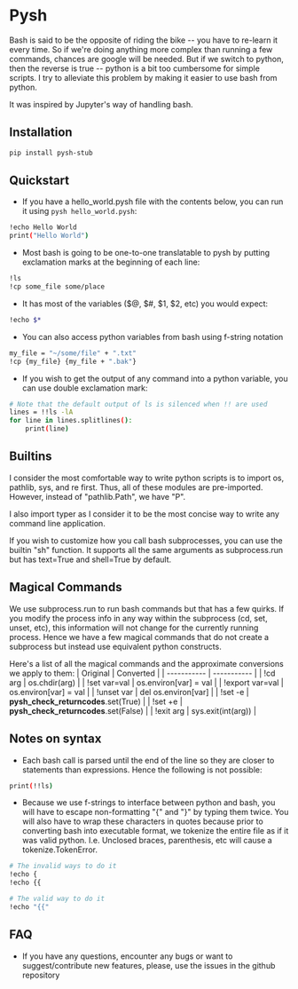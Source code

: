 # Pysh
Bash is said to be the opposite of riding the bike -- you have to re-learn it every time. So if we're doing anything more complex than running a few commands, chances are google will be needed. But if we switch to python, then the reverse is true -- python is a bit too cumbersome for simple scripts. I try to alleviate this problem by making it easier to use bash from python.

It was inspired by Jupyter's way of handling bash.

## Installation
```bash
pip install pysh-stub
```
## Quickstart
* If you have a hello_world.pysh file with the contents below, you can run it using `pysh hello_world.pysh`:
```bash
!echo Hello World
print("Hello World")
```
* Most bash is going to be one-to-one translatable to pysh by putting exclamation marks at the beginning of each line:
```bash
!ls
!cp some_file some/place
```
* It has most of the variables (\$@, \$#, $1, $2, etc) you would expect:
```bash
!echo $*
```
* You can also access python variables from bash using f-string notation
```bash
my_file = "~/some/file" + ".txt"
!cp {my_file} {my_file + ".bak"}
```
* If you wish to get the output of any command into a python variable, you can use double exclamation mark:
```bash
# Note that the default output of ls is silenced when !! are used
lines = !!ls -lA
for line in lines.splitlines():
    print(line)
```
## Builtins
I consider the most comfortable way to write python scripts is to import os, pathlib, sys, and re first. Thus, all of these modules are pre-imported. However, instead of "pathlib.Path", we have "P". 

I also import typer as I consider it to be the most concise way to write any command line application.

If you wish to customize how you call bash subprocesses, you can use the builtin "sh" function. It supports all the same arguments as subprocess.run but has text=True and shell=True by default.

## Magical Commands
We use subprocess.run to run bash commands but that has a few quirks. If you modify the process info in any way within the subprocess (cd, set, unset, etc), this information will not change for the currently running process. Hence we have a few magical commands that do not create a subprocess but instead use equivalent python constructs.

Here's a list of all the magical commands and the approximate conversions we apply to them:
| Original        | Converted                             |
| -----------     | -----------                           |
| !cd arg         | os.chdir(arg)                         |
| !set var=val    | os.environ[var] = val                 |
| !export var=val | os.environ[var] = val                 |
| !unset var      | del os.environ[var]                   |
| !set -e         | __pysh_check_returncodes__.set(True)  |
| !set +e         | __pysh_check_returncodes__.set(False) |
| !exit arg       | sys.exit(int(arg))                    |
## Notes on syntax
* Each bash call is parsed until the end of the line so they are closer to statements than expressions. Hence the following is not possible:
```bash
print(!!ls)
```
* Because we use f-strings to interface between python and bash, you will have to escape non-formatting "{" and "}" by typing them twice. You will also have to wrap these characters in quotes because prior to converting bash into executable format, we tokenize the entire file as if it was valid python. I.e. Unclosed braces, parenthesis, etc will cause a tokenize.TokenError.
```bash
# The invalid ways to do it
!echo {
!echo {{

# The valid way to do it
!echo "{{"
```
## FAQ
* If you have any questions, encounter any bugs or want to suggest/contribute new features, please, use the issues in the github repository